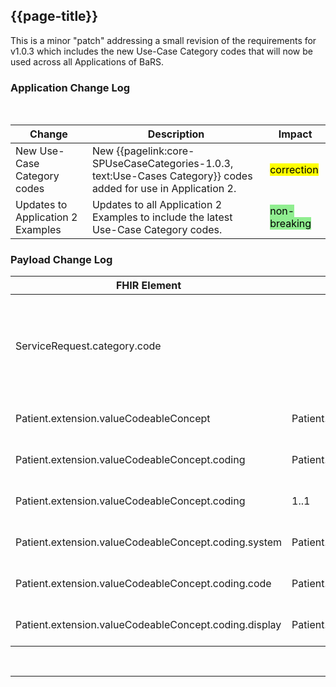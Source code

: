 <div class="bars-blg-expander">
<div class="bars-blg-expander-entry" id="v1.0.4">

## {{page-title}}

This is a minor "patch" addressing a small revision of the requirements for v1.0.3 which includes the new Use-Case Category codes that will now be used across all Applications of BaRS.

### Application Change Log


<br>


| Change                                    | Description                                     | Impact                                                                  | 
|-------------------------------------------|-------------------------------------------------|-------------------------------------------------------------------------|
| New Use-Case Category codes   | New  {{pagelink:core-SPUseCaseCategories-1.0.3, text:Use-Cases Category}}  codes added for use in Application 2. |  <mark style="background-color: Yellow">correction</mark>  |
| Updates to Application 2 Examples   | Updates to all Application 2 Examples to include the latest Use-Case Category codes. |   <mark style="background-color: LightGreen">non-breaking</mark>  |

### Payload Change Log


| FHIR Element                                         | Previous | Current    | Other   | Referral/Booking | Rationale                                                                                       |  Impact  |
|------------------------------------------------------|----------|------------|---------|------------------|-------------------------------------------------------------------------------------------------|----------|
| ServiceRequest.category.code |          |            | New        | Referral Request           |The new Use-Case Codes have been made generic     |   <mark style="background-color: Yellow">correction</mark>  |
| Patient.extension.valueCodeableConcept | Patient.extension.url.valueCodeableConcept           | Patient.extension.valueCodeableConcept           | Update        | Referral / Booking Request          |FHIR path incorrect     |   <mark style="background-color: Yellow">correction</mark>  |   
| Patient.extension.valueCodeableConcept.coding | Patient.extension.url.valueCodeableConcept.coding           | Patient.extension.url.valueCodeableConcept.coding           | Update        | Referral / Booking Request          |FHIR path incorrect     |   <mark style="background-color: Yellow">correction</mark>  |   
| Patient.extension.valueCodeableConcept.coding | 1..1           | 0..\*           | Update        | Referral / Booking Request          |FHIR path incorrect     |   <mark style="background-color: Yellow">correction</mark>  |   
| Patient.extension.valueCodeableConcept.coding.system | Patient.extension.url.valueCodeableConcept.coding.system           | Patient.extension.valueCodeableConcept.coding.system           | Update        | Referral / Booking Request          |FHIR path incorrect     |   <mark style="background-color: Yellow">correction</mark>  |   
| Patient.extension.valueCodeableConcept.coding.code | Patient.extension.url.valueCodeableConcept.coding.code           | Patient.extension.valueCodeableConcept.coding.code           | Update        | Referral / Booking Request          |FHIR path incorrect     |   <mark style="background-color: Yellow">correction</mark>  |  
| Patient.extension.valueCodeableConcept.coding.display | Patient.extension.url.valueCodeableConcept.coding.display           | Patient.extension.valueCodeableConcept.coding.display           | Update        | Referral / Booking Request          |FHIR path incorrect     |   <mark style="background-color: Yellow">correction</mark>  |  

</div>
</div>

<br>
<hr>

